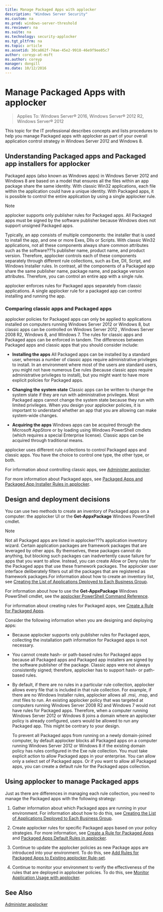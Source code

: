 ```yaml
---
title: Manage Packaged Apps with applocker
description: "Windows Server Security"
ms.custom: na
ms.prod: windows-server-threshold
ms.reviewer: na
ms.suite: na
ms.technology: security-applocker
ms.tgt_pltfrm: na
ms.topic: article
ms.assetid: 30ca862f-74ae-45e2-9918-46e9f9ee05c7
author: coreyp-at-msft
ms.author: coreyp
manager: dongill
ms.date: 10/12/2016
---
```

# Manage Packaged Apps with applocker

>Applies To: Windows Server&reg; 2016, Windows Server&reg; 2012 R2, Windows Server&reg; 2012

This topic for the IT professional describes concepts and lists procedures to help you manage Packaged apps with applocker as part of your overall application control strategy in  Windows Server 2012  and Windows 8.

## Understanding Packaged apps and Packaged app installers for applocker
Packaged apps (also known as Windows apps) in  Windows Server 2012  and Windows 8 are based on a model that ensures all the files within an app package share the same identity. With classic Win32 applications, each file within the application could have a unique identity. With Packaged apps, it is possible to control the entire application by using a single applocker rule.

> [!NOTE]
> applocker supports only publisher rules for Packaged apps. All Packaged apps must be signed by the software publisher because Windows does not support unsigned Packaged apps.

Typically, an app consists of multiple components: the installer that is used to install the app, and one or more Exes, Dlls or Scripts. With classic Win32 applications, not all these components always share common attributes such as the software???s publisher name, product name, and product version. Therefore, applocker controls each of these components separately through different rule collections, such as Exe, Dll, Script, and Windows Installer rules. In contrast, all the components of a Packaged app share the same publisher name, package name, and package version attributes. Therefore, you can control an entire app with a single rule.

applocker enforces rules for Packaged apps separately from classic applications. A single applocker rule for a packaged app can control installing and running the app.

### <a name="BKMK_CompareClassicMetro"></a>Comparing classic apps and Packaged apps
applocker policies for Packaged apps can only be applied to applications installed on computers running  Windows Server 2012  or Windows 8, but classic apps can be controlled on  Windows Server 2012 , Windows Server 2008 R2, Windows 8, and Windows 7. The rules for classic apps and Packaged apps can be enforced in tandem. The differences between Packaged apps and classic apps that you should consider include:

-   **Installing the apps** All Packaged apps can be installed by a standard user, whereas a number of classic apps require administrative privileges to install. In an environment where most of the users are standard users, you might not have numerous Exe rules (because classic apps require administrative privileges to install), but you might want to have more explicit policies for Packaged apps.

-   **Changing the system state** Classic apps can be written to change the system state if they are run with administrative privileges. Most Packaged apps cannot change the system state because they run with limited privileges. When you design your applocker policies, it is important to understand whether an app that you are allowing can make system-wide changes.

-   **Acquiring the apps** Windows apps can be acquired through the Microsoft AppStore or by loading using Windows PowerShell cmdlets (which requires a special Enterprise license). Classic apps can be acquired through traditional means.

applocker uses different rule collections to control Packaged apps and classic apps. You have the choice to control one type, the other type, or both.

For information about controlling classic apps, see [Administer applocker](administer-applocker.md).

For more information about Packaged apps, see [Packaged Apps and Packaged App Installer Rules in applocker](../../access-control/packaged-apps-and-packaged-app-installer-rules-in-applocker.md).

## Design and deployment decisions
You can use two methods to create an inventory of Packaged apps on a computer: the applocker UI or the **Get-AppxPackage** Windows PowerShell cmdlet.

> [!NOTE]
> Not all Packaged apps are listed in applocker???s application inventory wizard. Certain application packages are framework packages that are leveraged by other apps. By themselves, these packages cannot do anything, but blocking such packages can inadvertently cause failure for apps that you want to allow. Instead, you can create Allow or Deny rules for the Packaged apps that use these framework packages. The applocker user interface deliberately filters out all the packages that are registered as framework packages.For information about how to create an inventory list, see [Creating the List of Applications Deployed to Each Business Group](http://technet.microsoft.com/library/ee449494(WS.10).aspx).

For information about how to use the **Get-AppxPackage** Windows PowerShell cmdlet, see the [applocker PowerShell Command Reference](http://technet.microsoft.com/library/ee424349(WS.10).aspx).

For information about creating rules for Packaged apps, see [Create a Rule for Packaged Apps](rules/create-a-rule-for-packaged-apps.md).

Consider the following information when you are designing and deploying apps:

-   Because applocker supports only publisher rules for Packaged apps, collecting the installation path information for Packaged apps is not necessary.

-   You cannot create hash- or path-based rules for Packaged apps because all Packaged apps and Packaged app installers are signed by the software publisher of the package. Classic apps were not always consistently signed; therefore, applocker has to support hash- or path-based rules.

-   By default, if there are no rules in a particular rule collection, applocker allows every file that is included in that rule collection. For example, if there are no Windows Installer rules, applocker allows all .msi, .msp, and .mst files to run. An existing applocker policy that was targeted at computers running Windows Server 2008 R2 and Windows 7 would not have rules for Packaged apps. Therefore, when a computer running  Windows Server 2012  or Windows 8 joins a domain where an applocker policy is already configured, users would be allowed to run any Packaged app. This might be contrary to your design.

    To prevent all Packaged apps from running on a newly domain-joined computer, by default applocker blocks all Packaged apps on a computer running  Windows Server 2012  or Windows 8 if the existing domain policy has rules configured in the Exe rule collection. You must take explicit action to allow Packaged apps in your enterprise. You can allow only a select set of Packaged apps. Or if you want to allow all Packaged apps, you can create a default rule for the Packaged apps collection.

## Using applocker to manage Packaged apps
Just as there are differences in managing each rule collection, you need to manage the Packaged apps with the following strategy:

1.  Gather information about which Packaged apps are running in your environment. For information about how to do this, see [Creating the List of Applications Deployed to Each Business Group](http://technet.microsoft.com/library/ee449494(WS.10).aspx).

2.  Create applocker rules for specific Packaged apps based on your policy strategies. For more information, see [Create a Rule for Packaged Apps](rules/create-a-rule-for-packaged-apps.md) and [Packaged Apps Default Rules in applocker](http://technet.microsoft.com/library/ee460941(WS.10).aspx).

3.  Continue to update the applocker policies as new Package apps are introduced into your environment. To do this, see [Add Rules for Packaged Apps to Existing applocker Rule-set](policies/add-rules-for-packaged-apps-to-existing-applocker-rule-set.md).

4.  Continue to monitor your environment to verify the effectiveness of the rules that are deployed in applocker policies. To do this, see [Monitor Application Usage with applocker](monitor-application-usage-with-applocker.md).

## See Also
[Administer applocker](administer-applocker.md)


